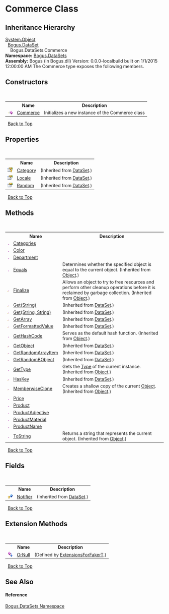 # Commerce Class
 


## Inheritance Hierarchy
<a href="http://msdn2.microsoft.com/en-us/library/e5kfa45b" target="_blank">System.Object</a><br />&nbsp;&nbsp;<a href="T_Bogus_DataSet">Bogus.DataSet</a><br />&nbsp;&nbsp;&nbsp;&nbsp;Bogus.DataSets.Commerce<br />
**Namespace:**&nbsp;<a href="N_Bogus_DataSets">Bogus.DataSets</a><br />**Assembly:**&nbsp;Bogus (in Bogus.dll) Version: 0.0.0-localbuild built on 1/1/2015 12:00:00 AM
The Commerce type exposes the following members.


## Constructors
&nbsp;<table><tr><th></th><th>Name</th><th>Description</th></tr><tr><td>![Public method](media/pubmethod.gif "Public method")</td><td><a href="M_Bogus_DataSets_Commerce__ctor">Commerce</a></td><td>
Initializes a new instance of the Commerce class</td></tr></table>&nbsp;
<a href="#commerce-class">Back to Top</a>

## Properties
&nbsp;<table><tr><th></th><th>Name</th><th>Description</th></tr><tr><td>![Protected property](media/protproperty.gif "Protected property")</td><td><a href="P_Bogus_DataSet_Category">Category</a></td><td> (Inherited from <a href="T_Bogus_DataSet">DataSet</a>.)</td></tr><tr><td>![Public property](media/pubproperty.gif "Public property")</td><td><a href="P_Bogus_DataSet_Locale">Locale</a></td><td> (Inherited from <a href="T_Bogus_DataSet">DataSet</a>.)</td></tr><tr><td>![Public property](media/pubproperty.gif "Public property")</td><td><a href="P_Bogus_DataSet_Random">Random</a></td><td> (Inherited from <a href="T_Bogus_DataSet">DataSet</a>.)</td></tr></table>&nbsp;
<a href="#commerce-class">Back to Top</a>

## Methods
&nbsp;<table><tr><th></th><th>Name</th><th>Description</th></tr><tr><td>![Public method](media/pubmethod.gif "Public method")</td><td><a href="M_Bogus_DataSets_Commerce_Categories">Categories</a></td><td /></tr><tr><td>![Public method](media/pubmethod.gif "Public method")</td><td><a href="M_Bogus_DataSets_Commerce_Color">Color</a></td><td /></tr><tr><td>![Public method](media/pubmethod.gif "Public method")</td><td><a href="M_Bogus_DataSets_Commerce_Department">Department</a></td><td /></tr><tr><td>![Public method](media/pubmethod.gif "Public method")</td><td><a href="http://msdn2.microsoft.com/en-us/library/bsc2ak47" target="_blank">Equals</a></td><td>
Determines whether the specified object is equal to the current object.
 (Inherited from <a href="http://msdn2.microsoft.com/en-us/library/e5kfa45b" target="_blank">Object</a>.)</td></tr><tr><td>![Protected method](media/protmethod.gif "Protected method")</td><td><a href="http://msdn2.microsoft.com/en-us/library/4k87zsw7" target="_blank">Finalize</a></td><td>
Allows an object to try to free resources and perform other cleanup operations before it is reclaimed by garbage collection.
 (Inherited from <a href="http://msdn2.microsoft.com/en-us/library/e5kfa45b" target="_blank">Object</a>.)</td></tr><tr><td>![Protected method](media/protmethod.gif "Protected method")</td><td><a href="M_Bogus_DataSet_Get">Get(String)</a></td><td> (Inherited from <a href="T_Bogus_DataSet">DataSet</a>.)</td></tr><tr><td>![Protected method](media/protmethod.gif "Protected method")</td><td><a href="M_Bogus_DataSet_Get_1">Get(String, String)</a></td><td> (Inherited from <a href="T_Bogus_DataSet">DataSet</a>.)</td></tr><tr><td>![Protected method](media/protmethod.gif "Protected method")</td><td><a href="M_Bogus_DataSet_GetArray">GetArray</a></td><td> (Inherited from <a href="T_Bogus_DataSet">DataSet</a>.)</td></tr><tr><td>![Protected method](media/protmethod.gif "Protected method")</td><td><a href="M_Bogus_DataSet_GetFormattedValue">GetFormattedValue</a></td><td> (Inherited from <a href="T_Bogus_DataSet">DataSet</a>.)</td></tr><tr><td>![Public method](media/pubmethod.gif "Public method")</td><td><a href="http://msdn2.microsoft.com/en-us/library/zdee4b3y" target="_blank">GetHashCode</a></td><td>
Serves as the default hash function.
 (Inherited from <a href="http://msdn2.microsoft.com/en-us/library/e5kfa45b" target="_blank">Object</a>.)</td></tr><tr><td>![Protected method](media/protmethod.gif "Protected method")</td><td><a href="M_Bogus_DataSet_GetObject">GetObject</a></td><td> (Inherited from <a href="T_Bogus_DataSet">DataSet</a>.)</td></tr><tr><td>![Protected method](media/protmethod.gif "Protected method")</td><td><a href="M_Bogus_DataSet_GetRandomArrayItem">GetRandomArrayItem</a></td><td> (Inherited from <a href="T_Bogus_DataSet">DataSet</a>.)</td></tr><tr><td>![Protected method](media/protmethod.gif "Protected method")</td><td><a href="M_Bogus_DataSet_GetRandomBObject">GetRandomBObject</a></td><td> (Inherited from <a href="T_Bogus_DataSet">DataSet</a>.)</td></tr><tr><td>![Public method](media/pubmethod.gif "Public method")</td><td><a href="http://msdn2.microsoft.com/en-us/library/dfwy45w9" target="_blank">GetType</a></td><td>
Gets the <a href="http://msdn2.microsoft.com/en-us/library/42892f65" target="_blank">Type</a> of the current instance.
 (Inherited from <a href="http://msdn2.microsoft.com/en-us/library/e5kfa45b" target="_blank">Object</a>.)</td></tr><tr><td>![Protected method](media/protmethod.gif "Protected method")</td><td><a href="M_Bogus_DataSet_HasKey">HasKey</a></td><td> (Inherited from <a href="T_Bogus_DataSet">DataSet</a>.)</td></tr><tr><td>![Protected method](media/protmethod.gif "Protected method")</td><td><a href="http://msdn2.microsoft.com/en-us/library/57ctke0a" target="_blank">MemberwiseClone</a></td><td>
Creates a shallow copy of the current <a href="http://msdn2.microsoft.com/en-us/library/e5kfa45b" target="_blank">Object</a>.
 (Inherited from <a href="http://msdn2.microsoft.com/en-us/library/e5kfa45b" target="_blank">Object</a>.)</td></tr><tr><td>![Public method](media/pubmethod.gif "Public method")</td><td><a href="M_Bogus_DataSets_Commerce_Price">Price</a></td><td /></tr><tr><td>![Public method](media/pubmethod.gif "Public method")</td><td><a href="M_Bogus_DataSets_Commerce_Product">Product</a></td><td /></tr><tr><td>![Public method](media/pubmethod.gif "Public method")</td><td><a href="M_Bogus_DataSets_Commerce_ProductAdjective">ProductAdjective</a></td><td /></tr><tr><td>![Public method](media/pubmethod.gif "Public method")</td><td><a href="M_Bogus_DataSets_Commerce_ProductMaterial">ProductMaterial</a></td><td /></tr><tr><td>![Public method](media/pubmethod.gif "Public method")</td><td><a href="M_Bogus_DataSets_Commerce_ProductName">ProductName</a></td><td /></tr><tr><td>![Public method](media/pubmethod.gif "Public method")</td><td><a href="http://msdn2.microsoft.com/en-us/library/7bxwbwt2" target="_blank">ToString</a></td><td>
Returns a string that represents the current object.
 (Inherited from <a href="http://msdn2.microsoft.com/en-us/library/e5kfa45b" target="_blank">Object</a>.)</td></tr></table>&nbsp;
<a href="#commerce-class">Back to Top</a>

## Fields
&nbsp;<table><tr><th></th><th>Name</th><th>Description</th></tr><tr><td>![Protected field](media/protfield.gif "Protected field")</td><td><a href="F_Bogus_DataSet_Notifier">Notifier</a></td><td> (Inherited from <a href="T_Bogus_DataSet">DataSet</a>.)</td></tr></table>&nbsp;
<a href="#commerce-class">Back to Top</a>

## Extension Methods
&nbsp;<table><tr><th></th><th>Name</th><th>Description</th></tr><tr><td>![Public Extension Method](media/pubextension.gif "Public Extension Method")</td><td><a href="M_Bogus_Extensions_ExtensionsForFakerT_OrNull">OrNull</a></td><td> (Defined by <a href="T_Bogus_Extensions_ExtensionsForFakerT">ExtensionsForFakerT</a>.)</td></tr></table>&nbsp;
<a href="#commerce-class">Back to Top</a>

## See Also


#### Reference
<a href="N_Bogus_DataSets">Bogus.DataSets Namespace</a><br />